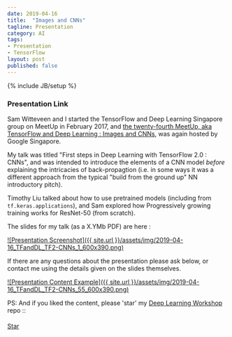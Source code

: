 ```yaml
---
date: 2019-04-16
title:  "Images and CNNs"
tagline: Presentation
category: AI
tags:
- Presentation
- TensorFlow
layout: post
published: false
---
```

{% include JB/setup %}



### Presentation Link

Sam Witteveen and I started the TensorFlow and Deep Learning Singapore group on MeetUp in February 2017,
and [the twenty-fourth MeetUp, aka TensorFlow and Deep Learning : Images and CNNs](https://www.meetup.com/TensorFlow-and-Deep-Learning-Singapore/events/260469451/),
was again hosted by Google Singapore.  

My talk was titled "First steps in Deep Learning with TensorFlow 2.0 : CNNs", 
and was intended to introduce the elements of a CNN model *before* explaining 
the intricacies of back-propagtion (i.e. in some ways it was a different approach 
from the typical "build from the ground up" NN introductory pitch).

Timothy Liu talked about how to use pretrained models (including from `tf.keras.applications`), 
and Sam explored how Progressively growing training works for ResNet-50 (from scratch).

<!--

2019-04-16_TFandDL_TF2-CNNs


"First steps in Deep Learning with TensorFlow 2.0 : CNNs" - Martin Andrews
This talk aims to cover the "something for beginners" part of our tagline - 
  motivating the building blocks of CNNs, 
  how they are trained, and 
  how the resulting model can be applied to different datasets. 
Code examples will be provided in Colab notebooks.


If we're going straight to CNNs, then perhaps :

show a CNN model in TF2
  explain the CNN kernel
    explain pooling (or sneak in via striding the convolutions?)
    explain the MLP over flat (or sneak past by narrowing to 1x1 via convolutions?)
  explain the softmax
  explain the categorical cross-entropy loss fn

explain the hierarchy of blame
  explain blame requires derivatives over generic parameterised models

fit a Convolutional(only) model to Regular MNIST
and then to alternative MNIST
  eg: NotMNIST :
    http://enakai00.hatenablog.com/entry/2016/08/02/102917
    =  http://yaroslavvb.blogspot.com/2011/09/notmnist-dataset.html
    =  Alphabet A...J

Other Possibilities : 
  eg: Cancer MNIST (?)
    https://www.kaggle.com/kmader/skin-cancer-mnist-ham10000
    =  https://dataverse.harvard.edu/dataset.xhtml?persistentId=doi:10.7910/DVN/DBW86T
    (but these are larger images, looking at the file sizes) 
  eg: Kuzushiji-MNIST (KanjiMNIST...)
    https://github.com/rois-codh/kmnist
      "KMNIST Dataset" (created by CODH), adapted from "Kuzushiji Dataset" (created by NIJL and others), doi:10.20676/00000341


------

Timothy L :


I can base my talk around the keras.applications module to show how to use pre-trained networks.
1. For starters, introduction on the keras.applications module (and a overview of common networks included like ResNet, Inception etc.)
2. Code sample on using those networks for inference on ImageNet classes (no training)
(small side-thing: introduce how keras loads and saves models into h5 files)
3. Introduce briefly the idea of transfer learning, and show a simple demo (replacing the softmax layer)

For this, I'll do up the examples in Colab with TF2.0 Alpha (assuming it all works, if not I'll fall back to whatever TF is on Colab) .

---

1 + 2 sound good to me (though 'overview of ResNet and Inception' seems like a whole talk...)

3 is the TL for which we'll probably have a whole evening.  Touching on this next Tuesday could be Ok, but I'm wondering about time constraints...

---

By overview, I actually meant something like:

hey there are some models included in Keras.applications, called Inception/ResNet, 
  here are a few interesting ideas introduced by them (Inception cell, residual connections). 
  Probably two slides on Inception, another two slides on ResNet, following by a link to the papers. 

Then I’ll move on to explain that these are powerful models trained on ImageNet (small overview of that, one slide or two), which have 1000 classes. 

Regarding #3, I’ll leave out the transfer learning part then. No issues there. Just thought it’d complete the story a bit better. 

------

Sam W :

Progressive CNNs?

https://towardsdatascience.com/boost-your-cnn-image-classifier-performance-with-progressive-resizing-in-keras-a7d96da06e20

!-->



The slides for my talk (as a X.YMb PDF) are here :

<a href="http://redcatlabs.com/downloads/2019-04-16_TFandDL_TF2-CNNs.pdf" target="_blank">
![Presentation Screenshot]({{ site.url }}/assets/img/2019-04-16_TFandDL_TF2-CNNs_1_600x390.png)
</a>

If there are any questions about the presentation please ask below, 
or contact me using the details given on the slides themselves.

<a href="http://redcatlabs.com/downloads/2019-04-16_TFandDL_TF2-CNNs.pdf" target="_blank">
![Presentation Content Example]({{ site.url }}/assets/img/2019-04-16_TFandDL_TF2-CNNs_55_600x390.png)
</a>


PS:  And if you liked the content, please 'star' my <a href="https://github.com/mdda/deep-learning-workshop" target="_blank">Deep Learning Workshop</a> repo ::
<!-- From :: https://buttons.github.io/ -->
<!-- Place this tag where you want the button to render. -->
<span style="position:relative;top:5px;">
<a aria-label="Star mdda/deep-learning-workshop on GitHub" data-count-aria-label="# stargazers on GitHub" data-count-api="/repos/mdda/deep-learning-workshop#stargazers_count" data-count-href="/mdda/deep-learning-workshop/stargazers" data-icon="octicon-star" href="https://github.com/mdda/deep-learning-workshop" class="github-button">Star</a>
<!-- Place this tag right after the last button or just before your close body tag. -->
<script async defer id="github-bjs" src="https://buttons.github.io/buttons.js"></script>
</span>

